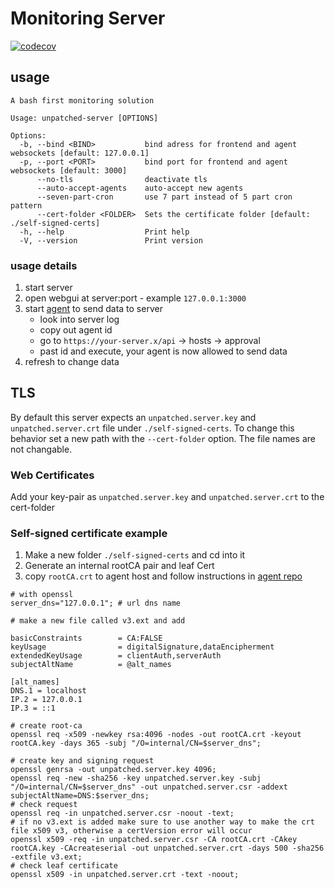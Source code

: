 # Monitoring Server

[![codecov](https://codecov.io/gh/apimeister/unpatched-server/branch/main/graph/badge.svg?token=WEVL9G0F3F)](https://codecov.io/gh/apimeister/unpatched-server)

## usage

```shell
A bash first monitoring solution

Usage: unpatched-server [OPTIONS]

Options:
  -b, --bind <BIND>           bind adress for frontend and agent websockets [default: 127.0.0.1]
  -p, --port <PORT>           bind port for frontend and agent websockets [default: 3000]
      --no-tls                deactivate tls
      --auto-accept-agents    auto-accept new agents
      --seven-part-cron       use 7 part instead of 5 part cron pattern
      --cert-folder <FOLDER>  Sets the certificate folder [default: ./self-signed-certs]
  -h, --help                  Print help
  -V, --version               Print version
```

### usage details

1. start server
2. open webgui at server:port - example `127.0.0.1:3000`
3. start [agent](https://github.com/apimeister/monitor-agent) to send data to server
   - look into server log
   - copy out agent id
   - go to `https://your-server.x/api` -> hosts -> approval
   - past id and execute, your agent is now allowed to send data
4. refresh to change data

## TLS

By default this server expects an `unpatched.server.key` and `unpatched.server.crt` file under `./self-signed-certs`. To change this behavior set a new path with the `--cert-folder` option. The file names are not changable.

### Web Certificates

Add your key-pair as `unpatched.server.key` and `unpatched.server.crt` to the cert-folder

### Self-signed certificate example

1. Make a new folder `./self-signed-certs` and cd into it
2. Generate an internal rootCA pair and leaf Cert
3. copy `rootCA.crt` to agent host and follow instructions in [agent repo](https://github.com/apimeister/monitor-agent)

```shell
# with openssl
server_dns="127.0.0.1"; # url dns name

# make a new file called v3.ext and add 

basicConstraints        = CA:FALSE
keyUsage                = digitalSignature,dataEncipherment
extendedKeyUsage        = clientAuth,serverAuth
subjectAltName          = @alt_names

[alt_names]
DNS.1 = localhost
IP.2 = 127.0.0.1
IP.3 = ::1

# create root-ca
openssl req -x509 -newkey rsa:4096 -nodes -out rootCA.crt -keyout rootCA.key -days 365 -subj "/O=internal/CN=$server_dns";

# create key and signing request
openssl genrsa -out unpatched.server.key 4096;
openssl req -new -sha256 -key unpatched.server.key -subj "/O=internal/CN=$server_dns" -out unpatched.server.csr -addext subjectAltName=DNS:$server_dns;
# check request
openssl req -in unpatched.server.csr -noout -text;
# if no v3.ext is added make sure to use another way to make the crt file x509 v3, otherwise a certVersion error will occur
openssl x509 -req -in unpatched.server.csr -CA rootCA.crt -CAkey rootCA.key -CAcreateserial -out unpatched.server.crt -days 500 -sha256 -extfile v3.ext;
# check leaf certificate
openssl x509 -in unpatched.server.crt -text -noout;
```
